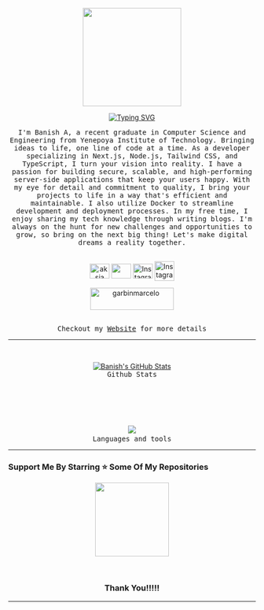 <p align="center">
  <img src="https://github.com/thompsonemerson/thompsonemerson/raw/master/cover-thompson.png" height="200"/>
</p>

<p align='center'>
<a href="https://git.io/typing-svg"><img src="https://readme-typing-svg.herokuapp.com?font=Fira+Code&pause=1000&center=true&vCenter=true&width=435&lines=I'm+Banish+A;Computer+Science+Engineering+Student;Full+Stack+Web+Developer;Freelancer;Always+learning+new+things" alt="Typing SVG" /></a>
</p>
    <p align="center">
     <samp>
I'm Banish A, a recent graduate in Computer Science and Engineering from Yenepoya Institute of Technology. Bringing ideas to life, one line of code at a time. As a developer specializing in Next.js, Node.js, Tailwind CSS, and TypeScript, I turn your vision into reality. I have a passion for building secure, scalable, and high-performing server-side applications that keep your users happy. With my eye for detail and commitment to quality, I bring your projects to life in a way that's efficient and maintainable. I also utilize Docker to streamline development and deployment processes. In my free time, I enjoy sharing my tech knowledge through writing blogs. I'm always on the hunt for new challenges and opportunities to grow, so bring on the next big thing! Let's make digital dreams a reality together.
     <br><br>
  </samp>
  </p>
    <p align="center">
<a href="https://www.linkedin.com/in/banish3737/" target="blank"><img align="center" src="https://cdn.simpleicons.org/linkedin/white" alt="aksia" height="30" width="40" /></a>
 <a href = "mailto: banishonedirection@gmail.com"><img align="center" src="https://cdn.simpleicons.org/gmail/white" height="30" width="40" /></a>
         <a href="https://www.instagram.com/ba_n_ish/?next=%2F" target="_blank"><img align="center" src="https://cdn.simpleicons.org/instagram/white" alt="Instagram" height="30" width="40" /></a>
          <a href="https://www.instagram.com/ba_n_ish/?next=%2F" target="_blank"><img align="center" src="https://cdn.simpleicons.org/dev.to/white" alt="Instagram" height="40" width="40" /></a>
</p>
    <p align="center">
        <a href="https://www.buymeacoffee.com/baanishh" target="_blank"><img src="https://cdn.buymeacoffee.com/buttons/v2/default-yellow.png" height="45" width="170" alt="garbinmarcelo" /></a>
    </p>
    <p align="center">
  <samp>
     <br>Checkout my <a href="https://munavvarsinan.online">Website</a> for more details
  </samp>
</p>
<hr>

  <br/>
  <p align="center">
  <a href="https://awesome-github-stats.azurewebsites.net/index.html??cardType=github&theme=github-dark&preferLogin=false">    <img  alt="Banish's GitHub Stats" src="https://awesome-github-stats.azurewebsites.net/user-stats/baanishh?cardType=github&theme=github-dark&preferLogin=false" />  </a>
  <samp>
     <br>Github Stats
  </samp>
</p>
<br/>
<br/>
    <br/>
    <br/>
    <p align="center">
  <a href="https://skillicons.dev">
    <img src="https://skillicons.dev/icons?i=react,nodejs,nextjs,mongodb,androidstudio,docker,html,css,devto,express,figma,git,heroku,js,ts,jest,nestjs,redux,vercel,vscode&perline=10" />
  </a>
  <samp>
     <br>Languages and tools
  </samp>
</p>


<hr>

<h3>Support Me By Starring ⭐ Some Of My Repositories</h3>
<p align='center'>
<img src="https://media.giphy.com/media/O51MQ3DduOcGW6ofR3/giphy.gif" width="150" height="150" frameBorder="0" class="giphy-embed" allowFullScreen></img></p>
<br>

<h3 align='center'>Thank You!!!!!</h2>
<hr>
